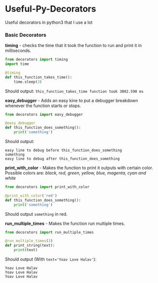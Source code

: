 # Useful-Py-Decorators
Useful decorators in python3 that I use a lot

### Basic Decorators
**timing** - checks the time that it took the function to run and print it in milliseconds.

```python
from decorators import timing
import time

@timing
def this_function_takes_time():
    time.sleep(3)
```
Should output: `this_function_takes_time function took 3002.590 ms`

**easy_debugger** - Adds an easy kine to put a debugger breakdown whenever the function starts or stops.
```python
from decorators import easy_debugger

@easy_debugger
def this_function_does_something():
    print('something')
``` 
Should output: 
```
easy line to debug before this_function_does_something
something
easy line to debug after this_function_does_something
```

**print_with_color** - Makes the function to print it outputs with certain color. 
Possible colors are: *black, red, green, yellow, blue, magenta, cyan and white*
```python
from decorators import print_with_color

@print_with_color('red')
def this_function_does_something():
    print('something')
``` 
Should output `something` in red.

**run_multiple_times** - Makes the function run multiple times.
```python
from decorators import run_multiple_times

@run_multiple_times(3)
def print_string(text):
    print(text)
```
Should output (With `text='Yoav Love Halav'`):
```
Yoav Love Halav
Yoav Love Halav
Yoav Love Halav
```